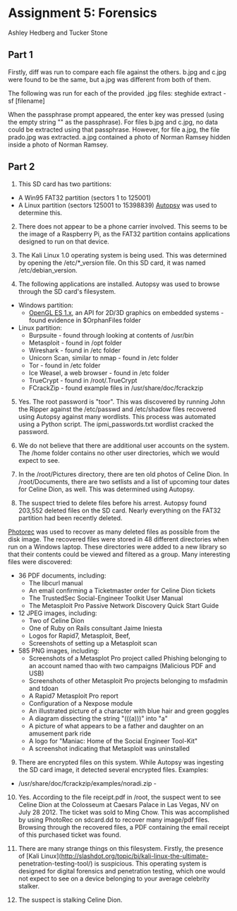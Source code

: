 # Assignment 5: Forensics

Ashley Hedberg and Tucker Stone

## Part 1
Firstly, diff was run to compare each file against the others. b.jpg and c.jpg
were found to be the same, but a.jpg was different from both of them.

The following was run for each of the provided .jpg files: steghide extract -sf
[filename]

When the passphrase prompt appeared, the enter key was pressed (using the empty
string "" as the passphrase). For files b.jpg and c.jpg, no data could be
extracted using that passphrase. However, for file a.jpg, the file prado.jpg 
was extracted. a.jpg contained a photo of Norman Ramsey hidden inside a photo 
of Norman Ramsey.

<!--- It should be noted that this was overheard by a particular classmate 
*cough* Nicholas Andre *cough* who was talking a bit too loudly about his
forensics work in 111. Seemed silly not to try it. Worked like a charm! -->

## Part 2
1. This SD card has two partitions:
  * A Win95 FAT32 partition (sectors 1 to 125001)
  * A Linux partition (sectors 125001 to 15398839)
[Autopsy](http://www.sleuthkit.org/autopsy/) was used to determine this.

2. There does not appear to be a phone carrier involved. This seems to be the
image of a Raspberry Pi, as the FAT32 partition contains applications designed 
to run on that device.

3. The Kali Linux 1.0 operating system is being used. This was determined by
opening the /etc/\*\_version file. On this SD card, it was named
/etc/debian\_version.

4. The following applications are installed. Autopsy was used to browse through
the SD card's filesystem.
  * Windows partition:
    * [OpenGL ES 1.x](http://www.khronos.org/opengles/1_X/), an API for 2D/3D
    graphics on embedded systems - found evidence in $OrphanFiles folder
  * Linux partition:
    * Burpsuite - found through looking at contents of /usr/bin
    * Metasploit - found in /opt folder
    * Wireshark - found in /etc folder
    * Unicorn Scan, similar to nmap - found in /etc folder
    * Tor - found in /etc folder
    * Ice Weasel, a web browser - found in /etc folder
    * TrueCrypt - found in /root/.TrueCrypt
    * FCrackZip - found example files in /usr/share/doc/fcrackzip
<!-- TODO finish this -->

5. Yes. The root password is "toor". This was discovered by running John the
Ripper against the /etc/passwd and /etc/shadow files recovered using Autopsy 
against many wordlists. This process was automated using a Python script. The 
ipmi\_passwords.txt wordlist cracked the password.

6. We do not believe that there are additional user accounts on the system. The
/home folder contains no other user directories, which we would expect to see.

7. In the /root/Pictures directory, there are ten old photos of Celine Dion. In
/root/Documents, there are two setlists and a list of upcoming tour dates for 
Celine Dion, as well. This was determined using Autopsy.

8. The suspect tried to delete files before his arrest. Autopsy found 203,552
deleted files on the SD card. Nearly everything on the FAT32 partition had been
recently deleted.

  [Photorec](http://www.cgsecurity.org/wiki/PhotoRec) was used to recover as
many deleted files as possible from the disk image. The recovered files were
stored in 48 different directories when run on a Windows laptop. These
directories were added to a new library so that their contents could be viewed
and filtered as a group. Many interesting files were discovered:
  * 36 PDF documents, including:
    * The libcurl manual
    * An email confirming a Ticketmaster order for Celine Dion tickets
    * The TrustedSec Social-Engineer Toolkit User Manual
    * The Metasploit Pro Passive Network Discovery Quick Start Guide
  * 12 JPEG images, including:
    * Two of Celine Dion
    * One of Ruby on Rails consultant Jaime Iniesta
    * Logos for Rapid7, Metasploit, Beef, 
    * Screenshots of setting up a Metasploit scan
  * 585 PNG images, including:
    * Screenshots of a Metasplot Pro project called Phishing belonging to an
    account named thao with two campaigns (Malicious PDF and USB)
    * Screenshots of other Metasploit Pro projects belonging to msfadmin and
    tdoan
    * A Rapid7 Metasploit Pro report
    * Configuration of a Nexpose module
    * An illustrated picture of a character with blue hair and green goggles
    * A diagram dissecting the string "(((a)))" into "a"
    * A picture of what appears to be a father and daughter on an amusement
    park ride
    * A logo for "Maniac: Home of the Social Engineer Tool-Kit"
    * A screenshot indicating that Metasploit was uninstalled
<!--- TODO not done here! -->

9. There are encrypted files on this system. While Autopsy was ingesting the SD
card image, it detected several encrypted files. Examples:
  * /usr/share/doc/fcrackzip/examples/noradi.zip - 
 <!-- TODO not done here either! -->

10. Yes. According to the file receipt.pdf in /root, the suspect went to see
Celine Dion at the Colosseum at Caesars Palace in Las Vegas, NV on July 28 2012.
The ticket was sold to Ming Chow. This was accomplished by using PhotoRec
on sdcard.dd to recover many image/pdf files. Browsing through the recovered 
files, a PDF containing the email receipt of this purchased ticket was found.

11. There are many strange things on this filesystem. Firstly, the presence of 
[Kali Linux](http://slashdot.org/topic/bi/kali-linux-the-ultimate-
penetration-testing-tool/) is suspicious. This operating system is designed for
digital forensics and penetration testing, which one would not expect to see on
a device belonging to your average celebrity stalker.
<!-- TODO finish this -->

12. The suspect is stalking Celine Dion.

